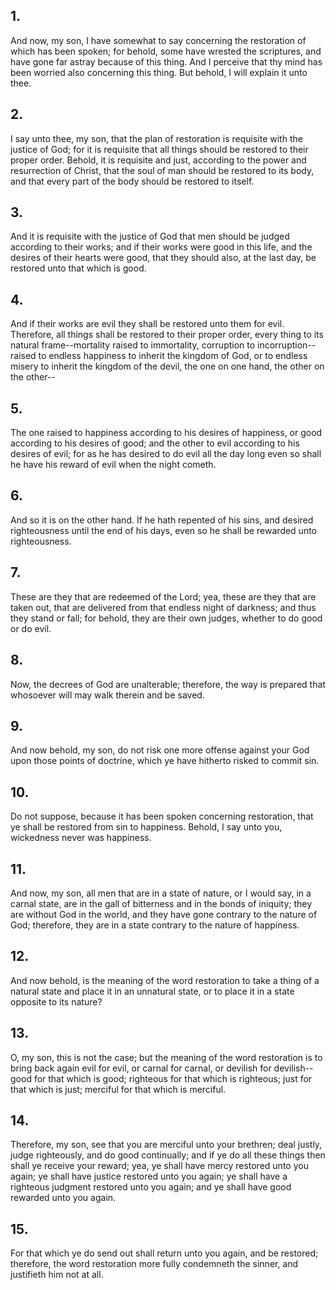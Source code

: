 ## 1.
And now, my son, I have somewhat to say concerning the restoration of which has been spoken; for behold, some have wrested the scriptures, and have gone far astray because of this thing. And I perceive that thy mind has been worried also concerning this thing. But behold, I will explain it unto thee.
## 2.
I say unto thee, my son, that the plan of restoration is requisite with the justice of God; for it is requisite that all things should be restored to their proper order. Behold, it is requisite and just, according to the power and resurrection of Christ, that the soul of man should be restored to its body, and that every part of the body should be restored to itself.
## 3.
And it is requisite with the justice of God that men should be judged according to their works; and if their works were good in this life, and the desires of their hearts were good, that they should also, at the last day, be restored unto that which is good.
## 4.
And if their works are evil they shall be restored unto them for evil. Therefore, all things shall be restored to their proper order, every thing to its natural frame--mortality raised to immortality, corruption to incorruption--raised to endless happiness to inherit the kingdom of God, or to endless misery to inherit the kingdom of the devil, the one on one hand, the other on the other--
## 5.
The one raised to happiness according to his desires of happiness, or good according to his desires of good; and the other to evil according to his desires of evil; for as he has desired to do evil all the day long even so shall he have his reward of evil when the night cometh.
## 6.
And so it is on the other hand. If he hath repented of his sins, and desired righteousness until the end of his days, even so he shall be rewarded unto righteousness.
## 7.
These are they that are redeemed of the Lord; yea, these are they that are taken out, that are delivered from that endless night of darkness; and thus they stand or fall; for behold, they are their own judges, whether to do good or do evil.
## 8.
Now, the decrees of God are unalterable; therefore, the way is prepared that whosoever will may walk therein and be saved.
## 9.
And now behold, my son, do not risk one more offense against your God upon those points of doctrine, which ye have hitherto risked to commit sin.
## 10.
Do not suppose, because it has been spoken concerning restoration, that ye shall be restored from sin to happiness. Behold, I say unto you, wickedness never was happiness.
## 11.
And now, my son, all men that are in a state of nature, or I would say, in a carnal state, are in the gall of bitterness and in the bonds of iniquity; they are without God in the world, and they have gone contrary to the nature of God; therefore, they are in a state contrary to the nature of happiness.
## 12.
And now behold, is the meaning of the word restoration to take a thing of a natural state and place it in an unnatural state, or to place it in a state opposite to its nature?
## 13.
O, my son, this is not the case; but the meaning of the word restoration is to bring back again evil for evil, or carnal for carnal, or devilish for devilish--good for that which is good; righteous for that which is righteous; just for that which is just; merciful for that which is merciful.
## 14.
Therefore, my son, see that you are merciful unto your brethren; deal justly, judge righteously, and do good continually; and if ye do all these things then shall ye receive your reward; yea, ye shall have mercy restored unto you again; ye shall have justice restored unto you again; ye shall have a righteous judgment restored unto you again; and ye shall have good rewarded unto you again.
## 15.
For that which ye do send out shall return unto you again, and be restored; therefore, the word restoration more fully condemneth the sinner, and justifieth him not at all.

